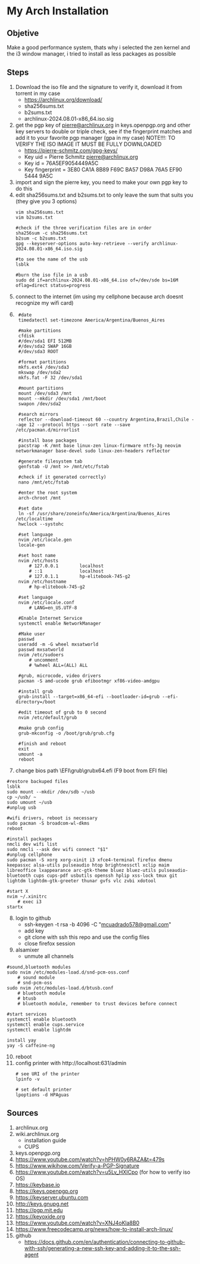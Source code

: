 # My Arch Installation
## Objetive
Make a good performance system, thats why i selected the zen kernel and the i3 window manager, i tried to install as less packages as possible
## Steps
1. Download the iso file and the signature to verify it, download it from torrent in my case
    + https://archlinux.org/download/
    + sha256sums.txt
    + b2sums.txt
    + archlinux-2024.08.01-x86_64.iso.sig
2. get the pgp key of pierre@archlinux.org in keys.openpgp.org and other key servers to double or triple check, see if the fingerprint matches and add it to your favorite pgp manager (gpa in my case)
NOTE!!!: TO VERIFY THE ISO IMAGE IT MUST BE FULLY DOWNLOADED
    + https://pierre-schmitz.com/gpg-keys/
    + Key uid         = Pierre Schmitz <pierre@archlinux.org>
    + Key id          = 76A5EF9054449A5C
    + Key fingerprint = 3E80 CA1A 8B89 F69C BA57  D98A 76A5 EF90 5444 9A5C
3. import and sign the pierre key, you need to make your own pgp key to do this
4. edit sha256sums.txt and b2sums.txt to only leave the sum that suits you (they give you 3 options)
    ```
    vim sha256sums.txt
    vim b2sums.txt
    
    #check if the three verification files are in order
    sha256sum -c sha256sums.txt
    b2sum -c b2sums.txt
    gpg --keyserver-options auto-key-retrieve --verify archlinux-2024.08.01-x86_64.iso.sig
    
    #to see the name of the usb
    lsblk
    
    #burn the iso file in a usb
    sudo dd if=archlinux-2024.08.01-x86_64.iso of=/dev/sde bs=16M oflag=direct status=progress
    ```
5. connect to the internet (im using my cellphone because arch doesnt recognize my wifi card)
6. ```
    #date
    timedatectl set-timezone America/Argentina/Buenos_Aires
    
    #make partitions
    cfdisk
    #/dev/sda1 EFI 512MB
    #/dev/sda2 SWAP 16GB
    #/dev/sda3 ROOT
    
    #format partitions
    mkfs.ext4 /dev/sda3 
    mkswap /dev/sda2
    mkfs.fat -F 32 /dev/sda1
    
    #mount partitions
    mount /dev/sda3 /mnt 
    mount --mkdir /dev/sda1 /mnt/boot 
    swapon /dev/sda2

    #search mirrors
    reflector --download-timeout 60 --country Argentina,Brazil,Chile --age 12 --protocol https --sort rate --save /etc/pacman.d/mirrorlist
    
    #install base packages
    pacstrap -K /mnt base linux-zen linux-firmware ntfs-3g neovim networkmanager base-devel sudo linux-zen-headers reflector
    
    #generate filesystem tab
    genfstab -U /mnt >> /mnt/etc/fstab 
    
    #check if it generated correctly)
    nano /mnt/etc/fstab 
    
    #enter the root system
    arch-chroot /mnt

    #set date
    ln -sf /usr/share/zoneinfo/America/Argentina/Buenos_Aires /etc/localtime
    hwclock --systohc
    
    #set language
    nvim /etc/locale.gen
    locale-gen 
    
    #set host name
    nvim /etc/hosts
        # 127.0.0.1        localhost
        # ::1              localhost
        # 127.0.1.1        hp-elitebook-745-g2
    nvim /etc/hostname 
        # hp-elitebook-745-g2
    
    #set language
    nvim /etc/locale.conf  
        # LANG=en_US.UTF-8
    
    #Enable Internet Service
    systemctl enable NetworkManager
    
    #Make user
    passwd
    useradd -m -G wheel mxsatworld
    passwd mxsatworld
    nvim /etc/sudoers 
        # uncomment
        # %wheel ALL=(ALL) ALL
    
    #grub, microcode, video drivers
    pacman -S amd-ucode grub efibootmgr xf86-video-amdgpu
    
    #install grub
    grub-install --target=x86_64-efi --bootloader-id=grub --efi-directory=/boot

    #edit timeout of grub to 0 second
    nvim /etc/default/grub

    #make grub config
    grub-mkconfig -o /boot/grub/grub.cfg 
    
    #finish and reboot
    exit
    umount -a
    reboot
    ```
7. change bios path \EFI\grub\grubx64.efi (F9 boot from EFI file)
```
#restore backuped files
lsblk
sudo mount --mkdir /dev/sdb ~/usb
cp ~/usb/ ~
sudo umount ~/usb
#unplug usb

#wifi drivers, reboot is necessary
sudo pacman -S broadcom-wl-dkms
reboot

#install packages
nmcli dev wifi list
sudo nmcli --ask dev wifi connect "$1"
#unplug cellphone
sudo pacman -S xorg xorg-xinit i3 xfce4-terminal firefox dmenu keepassxc alsa-utils pulseaudio htop brightnessctl xclip maim libreoffice lxappearance arc-gtk-theme bluez bluez-utils pulseaudio-bluetooth cups cups-pdf usbutils openssh hplip xss-lock tmux git lightdm lightdm-gtk-greeter thunar gvfs vlc zvbi xdotool

#start X
nvim ~/.xinitrc
    # exec i3
startx
```
8. login to github
    + ssh-keygen -t rsa -b 4096 -C "mcuadrado578@gmail.com"
    + add key
    + git clone with ssh this repo and use the config files
    + close firefox session
9. alsamixer
    + unmute all channels    
```
#sound,bluetooth modules
sudo nvim /etc/modules-load.d/snd-pcm-oss.conf
    # sound module
    # snd-pcm-oss
sudo nvim /etc/modules-load.d/btusb.conf
    # bluetooth module
    # btusb
    # bluetooth module, remember to trust devices before connect 

#start services
systemctl enable bluetooth
systemctl enable cups.service
systemctl enable lightdm

install yay
yay -S caffeine-ng
```
10. reboot
11. config printer with http://localhost:631/admin
    ```
    # see URI of the printer
    lpinfo -v

    # set default printer
    lpoptions -d HPAguas
    ```

## Sources
1. archlinux.org
2. wiki.archlinux.org
    + installation guide
    + CUPS
3. keys.openpgp.org
4. https://www.youtube.com/watch?v=hPHW0y6RAZA&t=479s
5. https://www.wikihow.com/Verify-a-PGP-Signature
6. https://www.youtube.com/watch?v=u5Lv_HXICpo (for how to verify iso OS)
7. https://keybase.io
8. https://keys.openpgp.org
9. https://keyserver.ubuntu.com
10. http://keys.gnupg.net
11. https://pgp.mit.edu
12. https://keyoxide.org
13. https://www.youtube.com/watch?v=XNJ4oKla8B0 
14. https://www.freecodecamp.org/news/how-to-install-arch-linux/
15. github
    + https://docs.github.com/en/authentication/connecting-to-github-with-ssh/generating-a-new-ssh-key-and-adding-it-to-the-ssh-agent
